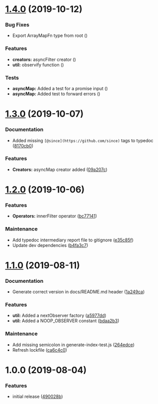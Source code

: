 # [1.4.0](https://github.com/Alorel/rxutils/compare/1.3.0...1.4.0) (2019-10-12)


### Bug Fixes

* Export ArrayMapFn type from root ([](https://github.com/Alorel/rxutils/commit/f41b351))


### Features

* **creators:** asyncFilter creator ([](https://github.com/Alorel/rxutils/commit/3976251))
* **util:** observify function ([](https://github.com/Alorel/rxutils/commit/267212b))


### Tests

* **asyncMap:** Added a test for a promise input ([](https://github.com/Alorel/rxutils/commit/771c484))
* **asyncMap:** Added test to forward errors ([](https://github.com/Alorel/rxutils/commit/14b60f9))

# [1.3.0](https://github.com/Alorel/rxutils/compare/1.2.0...1.3.0) (2019-10-07)


### Documentation

* Added missing `[@since](https://github.com/since)` tags to typedoc ([8170cb0](https://github.com/Alorel/rxutils/commit/8170cb0))


### Features

* **Creators:** asyncMap creator added ([09a207c](https://github.com/Alorel/rxutils/commit/09a207c))

# [1.2.0](https://github.com/Alorel/rxutils/compare/1.1.0...1.2.0) (2019-10-06)


### Features

* **Operators:** innerFilter operator ([bc77141](https://github.com/Alorel/rxutils/commit/bc77141))


### Maintenance

* Add typedoc intermediary report file to gitignore ([e35c85f](https://github.com/Alorel/rxutils/commit/e35c85f))
* Update dev dependencies ([b4fa3c7](https://github.com/Alorel/rxutils/commit/b4fa3c7))

# [1.1.0](https://github.com/Alorel/rxutils/compare/1.0.0...1.1.0) (2019-08-11)


### Documentation

* Generate correct version in docs/README.md header ([1a249ca](https://github.com/Alorel/rxutils/commit/1a249ca))


### Features

* **util:** Added a nextObserver factory ([a5977dd](https://github.com/Alorel/rxutils/commit/a5977dd))
* **util:** Added a NOOP_OBSERVER constant ([bdaa2b3](https://github.com/Alorel/rxutils/commit/bdaa2b3))


### Maintenance

* Add missing semicolon in generate-index-test.js ([264edce](https://github.com/Alorel/rxutils/commit/264edce))
* Refresh lockfile ([ca6c4c0](https://github.com/Alorel/rxutils/commit/ca6c4c0))

# 1.0.0 (2019-08-04)


### Features

* initial release ([490028b](https://github.com/Alorel/rxutils/commit/490028b))
